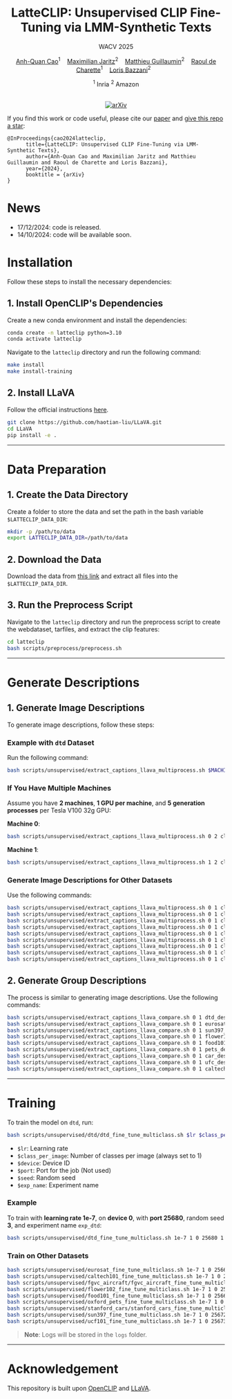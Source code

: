 <div align='center'>

# LatteCLIP: Unsupervised CLIP Fine-Tuning via LMM-Synthetic Texts

WACV 2025

[Anh-Quan Cao](https://anhquancao.github.io)<sup>1</sup>&nbsp;&nbsp;&nbsp;
[Maximilian Jaritz](https://scholar.google.co.uk/citations?user=yt2IsdAAAAAJ&hl=de)<sup>2</sup>&nbsp;&nbsp;&nbsp;
[Matthieu Guillaumin](https://scholar.google.com/citations?user=jFdZ8s4AAAAJ&hl=en)<sup>2</sup>&nbsp;&nbsp;&nbsp;
[Raoul de Charette](https://team.inria.fr/rits/membres/raoul-de-charette/)<sup>1</sup>&nbsp;&nbsp;&nbsp;
[Loris Bazzani](https://lorisbaz.github.io/)<sup>2</sup>&nbsp;&nbsp;&nbsp;

<div>
<sup>1</sup> Inria
<sup>2</sup> Amazon
</div>

<br/>

[![arXiv](https://img.shields.io/badge/arXiv-2410.08211-darkred)](https://arxiv.org/abs/2410.08211) 

</div>

If you find this work or code useful, please cite our [paper](https://arxiv.org/abs/2410.08211) and [give this repo a star](https://github.com/astra-vision/LatteCLIP/stargazers):
```
@InProceedings{cao2024latteclip,
      title={LatteCLIP: Unsupervised CLIP Fine-Tuning via LMM-Synthetic Texts}, 
      author={Anh-Quan Cao and Maximilian Jaritz and Matthieu Guillaumin and Raoul de Charette and Loris Bazzani},
      year={2024},
      booktitle = {arXiv}
}
```

# News
- 17/12/2024: code is released.
- 14/10/2024: code will be available soon.


# Installation

Follow these steps to install the necessary dependencies:

## 1. Install OpenCLIP's Dependencies
Create a new conda environment and install the dependencies:
```bash
conda create -n latteclip python=3.10
conda activate latteclip
```

Navigate to the `latteclip` directory and run the following command:
```bash
make install
make install-training
```

## 2. Install LLaVA
Follow the official instructions [here](https://github.com/haotian-liu/LLaVA?tab=readme-ov-file#install).
```bash
git clone https://github.com/haotian-liu/LLaVA.git
cd LLaVA
pip install -e .
```

---

# Data Preparation

## 1. Create the Data Directory
Create a folder to store the data and set the path in the bash variable `$LATTECLIP_DATA_DIR`:
```bash
mkdir -p /path/to/data
export LATTECLIP_DATA_DIR=/path/to/data
```

## 2. Download the Data
Download the data from [this link](https://github.com/KaiyangZhou/CoOp/blob/main/DATASETS.md) and extract all files into the `$LATTECLIP_DATA_DIR`.

## 3. Run the Preprocess Script
Navigate to the `latteclip` directory and run the preprocess script to create the webdataset, tarfiles, and extract the clip features:
```bash
cd latteclip
bash scripts/preprocess/preprocess.sh
```

---

# Generate Descriptions

## 1. Generate Image Descriptions

To generate image descriptions, follow these steps:

### Example with `dtd` Dataset
Run the following command:
```bash
bash scripts/unsupervised/extract_captions_llava_multiprocess.sh $MACHINE_ID $NUM_MACHINE classname_dtd dtd $NUM_PROCESSES_PER_GPU $NUM_GPUS
```

### If You Have Multiple Machines
Assume you have **2 machines**, **1 GPU per machine**, and **5 generation processes** per Tesla V100 32g GPU:

**Machine 0**:
```bash
bash scripts/unsupervised/extract_captions_llava_multiprocess.sh 0 2 classname_dtd dtd 5 1
```

**Machine 1**:
```bash
bash scripts/unsupervised/extract_captions_llava_multiprocess.sh 1 2 classname_dtd dtd 5 1
```

### Generate Image Descriptions for Other Datasets
Use the following commands:

```bash
bash scripts/unsupervised/extract_captions_llava_multiprocess.sh 0 1 classname_dtd dtd 5 1
bash scripts/unsupervised/extract_captions_llava_multiprocess.sh 0 1 classname_eurosat eurosat 5 1
bash scripts/unsupervised/extract_captions_llava_multiprocess.sh 0 1 classname_scene sun397 5 1
bash scripts/unsupervised/extract_captions_llava_multiprocess.sh 0 1 classname_flower flower102 5 1
bash scripts/unsupervised/extract_captions_llava_multiprocess.sh 0 1 classname_food101 food101 5 1
bash scripts/unsupervised/extract_captions_llava_multiprocess.sh 0 1 classname_pets oxford_pets 5 1
bash scripts/unsupervised/extract_captions_llava_multiprocess.sh 0 1 classname_car stanford_cars 5 1
bash scripts/unsupervised/extract_captions_llava_multiprocess.sh 0 1 classname_ufc ucf101 5 1
bash scripts/unsupervised/extract_captions_llava_multiprocess.sh 0 1 classname_caltech caltech101 5 1
```

## 2. Generate Group Descriptions

The process is similar to generating image descriptions. Use the following commands:

```bash
bash scripts/unsupervised/extract_captions_llava_compare.sh 0 1 dtd_describe_common_v3 dtd 5 1
bash scripts/unsupervised/extract_captions_llava_compare.sh 0 1 eurosat_describe_common_v3 eurosat 5 1
bash scripts/unsupervised/extract_captions_llava_compare.sh 0 1 sun397_describe_common_v3 sun397 5 1
bash scripts/unsupervised/extract_captions_llava_compare.sh 0 1 flower102_describe_common_v3 flower102 5 1
bash scripts/unsupervised/extract_captions_llava_compare.sh 0 1 food101_describe_common_v3 food101 5 1
bash scripts/unsupervised/extract_captions_llava_compare.sh 0 1 pets_describe_common_v3 oxford_pets 5 1
bash scripts/unsupervised/extract_captions_llava_compare.sh 0 1 car_describe_common_v3 stanford_cars 5 1
bash scripts/unsupervised/extract_captions_llava_compare.sh 0 1 ufc_describe_common_v3 ucf101 5 1
bash scripts/unsupervised/extract_captions_llava_compare.sh 0 1 caltech_describe_common_v3 caltech101 5 1
```

---

# Training

To train the model on `dtd`, run:
```bash
bash scripts/unsupervised/dtd/dtd_fine_tune_multiclass.sh $lr $class_per_image $device $port $seed $exp_name
```
- `$lr`: Learning rate  
- `$class_per_image`: Number of classes per image (always set to 1)  
- `$device`: Device ID  
- `$port`: Port for the job  (Not used)
- `$seed`: Random seed  
- `$exp_name`: Experiment name  

### Example
To train with **learning rate 1e-7**, on **device 0**, with **port 25680**, random seed **3**, and experiment name `exp_dtd`:
```bash
bash scripts/unsupervised/dtd_fine_tune_multiclass.sh 1e-7 1 0 25680 1 exp_dtd
```

### Train on Other Datasets
```bash
bash scripts/unsupervised/eurosat_fine_tune_multiclass.sh 1e-7 1 0 25666 1 exp_eurosat
bash scripts/unsupervised/caltech101_fine_tune_multiclass.sh 1e-7 1 0 25665 1 exp_caltech101
bash scripts/unsupervised/fgvc_aircraft/fgvc_aircraft_fine_tune_multiclass.sh 1e-7 1 0 25667 1 exp_fgvc_aircraft
bash scripts/unsupervised/flower102_fine_tune_multiclass.sh 1e-7 1 0 25668 1 exp_flower102
bash scripts/unsupervised/food101_fine_tune_multiclass.sh 1e-7 1 0 25669 1 exp_food101
bash scripts/unsupervised/oxford_pets_fine_tune_multiclass.sh 1e-7 1 0 25670 1 exp_oxford_pets
bash scripts/unsupervised/stanford_cars/stanford_cars_fine_tune_multiclass.sh 1e-7 1 0 25671 1 exp_stanford_cars
bash scripts/unsupervised/sun397_fine_tune_multiclass.sh 1e-7 1 0 25672 1 exp_sun397
bash scripts/unsupervised/ucf101_fine_tune_multiclass.sh 1e-7 1 0 25673 1 exp_ucf101
```

> **Note**: Logs will be stored in the `logs` folder.

---

# Acknowledgement

This repository is built upon [OpenCLIP](https://github.com/mlfoundations/open_clip?tab=readme-ov-file) and [LLaVA](https://github.com/haotian-liu/LLaVA?tab=readme-ov-file).

